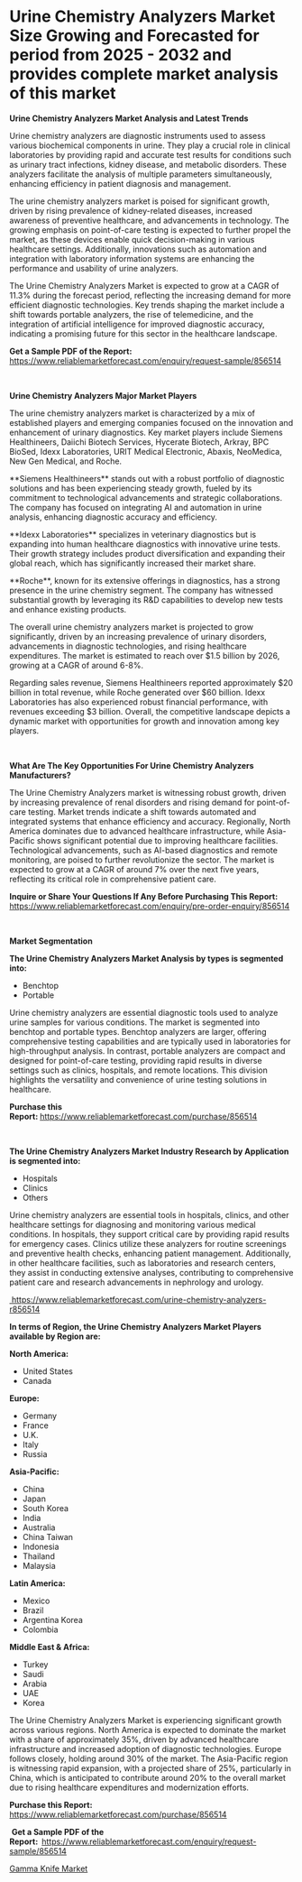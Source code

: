 <p><h1>Urine Chemistry Analyzers Market Size Growing and Forecasted for period from 2025 - 2032 and provides complete market analysis of this market</h1></p><p><strong>Urine Chemistry Analyzers Market Analysis and Latest Trends</strong></p>
<p><p>Urine chemistry analyzers are diagnostic instruments used to assess various biochemical components in urine. They play a crucial role in clinical laboratories by providing rapid and accurate test results for conditions such as urinary tract infections, kidney disease, and metabolic disorders. These analyzers facilitate the analysis of multiple parameters simultaneously, enhancing efficiency in patient diagnosis and management.</p><p>The urine chemistry analyzers market is poised for significant growth, driven by rising prevalence of kidney-related diseases, increased awareness of preventive healthcare, and advancements in technology. The growing emphasis on point-of-care testing is expected to further propel the market, as these devices enable quick decision-making in various healthcare settings. Additionally, innovations such as automation and integration with laboratory information systems are enhancing the performance and usability of urine analyzers.</p><p>The Urine Chemistry Analyzers Market is expected to grow at a CAGR of 11.3% during the forecast period, reflecting the increasing demand for more efficient diagnostic technologies. Key trends shaping the market include a shift towards portable analyzers, the rise of telemedicine, and the integration of artificial intelligence for improved diagnostic accuracy, indicating a promising future for this sector in the healthcare landscape.</p></p>
<p><strong>Get a Sample PDF of the Report:&nbsp;</strong> <a href="https://www.reliablemarketforecast.com/enquiry/request-sample/856514?utm_campaign=3030&utm_medium=2&utm_source=Github&utm_content=ia&utm_term=03032025&utm_id=urine-chemistry-analyzers">https://www.reliablemarketforecast.com/enquiry/request-sample/856514</a></p>
<p>&nbsp;</p>
<p><strong>Urine Chemistry Analyzers Major Market Players</strong></p>
<p><p>The urine chemistry analyzers market is characterized by a mix of established players and emerging companies focused on the innovation and enhancement of urinary diagnostics. Key market players include Siemens Healthineers, Daiichi Biotech Services, Hycerate Biotech, Arkray, BPC BioSed, Idexx Laboratories, URIT Medical Electronic, Abaxis, NeoMedica, New Gen Medical, and Roche.</p><p>**Siemens Healthineers** stands out with a robust portfolio of diagnostic solutions and has been experiencing steady growth, fueled by its commitment to technological advancements and strategic collaborations. The company has focused on integrating AI and automation in urine analysis, enhancing diagnostic accuracy and efficiency.</p><p>**Idexx Laboratories** specializes in veterinary diagnostics but is expanding into human healthcare diagnostics with innovative urine tests. Their growth strategy includes product diversification and expanding their global reach, which has significantly increased their market share.</p><p>**Roche**, known for its extensive offerings in diagnostics, has a strong presence in the urine chemistry segment. The company has witnessed substantial growth by leveraging its R&D capabilities to develop new tests and enhance existing products.</p><p>The overall urine chemistry analyzers market is projected to grow significantly, driven by an increasing prevalence of urinary disorders, advancements in diagnostic technologies, and rising healthcare expenditures. The market is estimated to reach over $1.5 billion by 2026, growing at a CAGR of around 6-8%.</p><p>Regarding sales revenue, Siemens Healthineers reported approximately $20 billion in total revenue, while Roche generated over $60 billion. Idexx Laboratories has also experienced robust financial performance, with revenues exceeding $3 billion. Overall, the competitive landscape depicts a dynamic market with opportunities for growth and innovation among key players.</p></p>
<p>&nbsp;</p>
<p><strong>What Are The Key Opportunities For Urine Chemistry Analyzers Manufacturers?</strong></p>
<p><p>The Urine Chemistry Analyzers market is witnessing robust growth, driven by increasing prevalence of renal disorders and rising demand for point-of-care testing. Market trends indicate a shift towards automated and integrated systems that enhance efficiency and accuracy. Regionally, North America dominates due to advanced healthcare infrastructure, while Asia-Pacific shows significant potential due to improving healthcare facilities. Technological advancements, such as AI-based diagnostics and remote monitoring, are poised to further revolutionize the sector. The market is expected to grow at a CAGR of around 7% over the next five years, reflecting its critical role in comprehensive patient care.</p></p>
<p><strong>Inquire or Share Your Questions If Any Before Purchasing This Report:</strong> <a href="https://www.reliablemarketforecast.com/enquiry/pre-order-enquiry/856514?utm_campaign=3030&utm_medium=2&utm_source=Github&utm_content=ia&utm_term=03032025&utm_id=urine-chemistry-analyzers">https://www.reliablemarketforecast.com/enquiry/pre-order-enquiry/856514</a></p>
<p>&nbsp;</p>
<p><strong>Market Segmentation</strong></p>
<p><strong>The Urine Chemistry Analyzers Market Analysis by types is segmented into:</strong></p>
<p><ul><li>Benchtop</li><li>Portable</li></ul></p>
<p><p>Urine chemistry analyzers are essential diagnostic tools used to analyze urine samples for various conditions. The market is segmented into benchtop and portable types. Benchtop analyzers are larger, offering comprehensive testing capabilities and are typically used in laboratories for high-throughput analysis. In contrast, portable analyzers are compact and designed for point-of-care testing, providing rapid results in diverse settings such as clinics, hospitals, and remote locations. This division highlights the versatility and convenience of urine testing solutions in healthcare.</p></p>
<p><strong>Purchase this Report:&nbsp;</strong><a href="https://www.reliablemarketforecast.com/purchase/856514?utm_campaign=3030&utm_medium=2&utm_source=Github&utm_content=ia&utm_term=03032025&utm_id=urine-chemistry-analyzers">https://www.reliablemarketforecast.com/purchase/856514</a></p>
<p>&nbsp;</p>
<p><strong>The Urine Chemistry Analyzers Market Industry Research by Application is segmented into:</strong></p>
<p><ul><li>Hospitals</li><li>Clinics</li><li>Others</li></ul></p>
<p><p>Urine chemistry analyzers are essential tools in hospitals, clinics, and other healthcare settings for diagnosing and monitoring various medical conditions. In hospitals, they support critical care by providing rapid results for emergency cases. Clinics utilize these analyzers for routine screenings and preventive health checks, enhancing patient management. Additionally, in other healthcare facilities, such as laboratories and research centers, they assist in conducting extensive analyses, contributing to comprehensive patient care and research advancements in nephrology and urology.</p></p>
<p><a href="https://www.reliablemarketforecast.com/urine-chemistry-analyzers-r856514?utm_campaign=3030&utm_medium=2&utm_source=Github&utm_content=ia&utm_term=03032025&utm_id=urine-chemistry-analyzers">&nbsp;https://www.reliablemarketforecast.com/urine-chemistry-analyzers-r856514</a></p>
<p><strong>In terms of Region, the Urine Chemistry Analyzers Market Players available by Region are:</strong></p>
<p>
    <p> <strong> North America: </strong>
        <ul>
            <li>United States</li>
            <li>Canada</li>
        </ul>
        </p> 
    <p> <strong> Europe: </strong>
        <ul>
            <li>Germany</li>
            <li>France</li>
            <li>U.K.</li>
            <li>Italy</li>
            <li>Russia</li>
        </ul>
        </p> 
    <p> <strong> Asia-Pacific: </strong>
        <ul>
            <li>China</li>
            <li>Japan</li>
            <li>South Korea</li>
            <li>India</li>
            <li>Australia</li>
            <li>China Taiwan</li>
            <li>Indonesia</li>
            <li>Thailand</li>
            <li>Malaysia</li>
        </ul>
        </p> 
    <p> <strong> Latin America: </strong>
        <ul>
            <li>Mexico</li>
            <li>Brazil</li>
            <li>Argentina Korea</li>
            <li>Colombia</li>
        </ul>
        </p> 
    <p> <strong> Middle East & Africa: </strong>
        <ul>
            <li>Turkey</li>
            <li>Saudi</li>
            <li>Arabia</li>
            <li>UAE</li>
            <li>Korea</li>
        </ul>
    </p>
    </p>
<p><p>The Urine Chemistry Analyzers Market is experiencing significant growth across various regions. North America is expected to dominate the market with a share of approximately 35%, driven by advanced healthcare infrastructure and increased adoption of diagnostic technologies. Europe follows closely, holding around 30% of the market. The Asia-Pacific region is witnessing rapid expansion, with a projected share of 25%, particularly in China, which is anticipated to contribute around 20% to the overall market due to rising healthcare expenditures and modernization efforts.</p></p>
<p><strong>Purchase this Report: </strong><a href="https://www.reliablemarketforecast.com/purchase/856514?utm_campaign=3030&utm_medium=2&utm_source=Github&utm_content=ia&utm_term=03032025&utm_id=urine-chemistry-analyzers">https://www.reliablemarketforecast.com/purchase/856514</a></p>
<p>&nbsp;<strong>Get a Sample PDF of the Report:&nbsp;&nbsp;</strong><a href="https://www.reliablemarketforecast.com/enquiry/request-sample/856514?utm_campaign=3030&utm_medium=2&utm_source=Github&utm_content=ia&utm_term=03032025&utm_id=urine-chemistry-analyzers">https://www.reliablemarketforecast.com/enquiry/request-sample/856514</a></p>
<p><strong></strong></p>
<p><p><a href="https://github.com/norbeludie83/Market-Research-Report-List-1/blob/main/gamma-knife-market.md?utm_campaign=3030&utm_medium=2&utm_source=Github&utm_content=ia&utm_term=03032025&utm_id=urine-chemistry-analyzers">Gamma Knife Market</a></p></p>